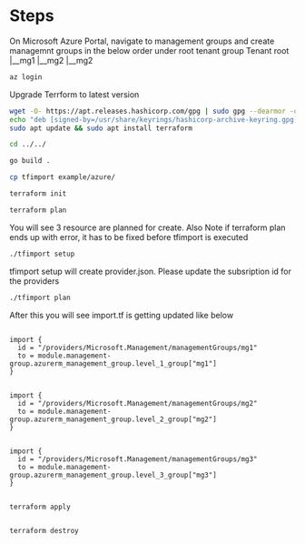 # Steps 

On Microsoft Azure Portal, navigate to management groups and create managemnt groups in the below order under root tenant group
Tenant root
|__mg1
   |__mg2
      |__mg2

```bash
az login
```

Upgrade Terrform to latest version

```bash
wget -O- https://apt.releases.hashicorp.com/gpg | sudo gpg --dearmor -o /usr/share/keyrings/hashicorp-archive-keyring.gpg
echo "deb [signed-by=/usr/share/keyrings/hashicorp-archive-keyring.gpg] https://apt.releases.hashicorp.com $(lsb_release -cs) main" | sudo tee /etc/apt/sources.list.d/hashicorp.list
sudo apt update && sudo apt install terraform

```

```bash
cd ../../

go build . 

cp tfimport example/azure/

terraform init

terraform plan   
```

You will see 3 resource are planned for create. Also Note if terraform plan ends up with error, it has to be fixed before tfimport is executed 

```bash
./tfimport setup

```

tfimport setup will create provider.json. Please update the subsription id for the providers


```bash
./tfimport plan
```


After this you will see import.tf is getting updated like below 
```hcl

import {
  id = "/providers/Microsoft.Management/managementGroups/mg1"
  to = module.management-group.azurerm_management_group.level_1_group["mg1"]
}


import {
  id = "/providers/Microsoft.Management/managementGroups/mg2"
  to = module.management-group.azurerm_management_group.level_2_group["mg2"]
}


import {
  id = "/providers/Microsoft.Management/managementGroups/mg3"
  to = module.management-group.azurerm_management_group.level_3_group["mg3"]
}


```

```bash
terraform apply


terraform destroy
```




